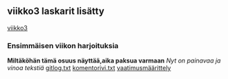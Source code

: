 
## viikko3 laskarit lisätty  
[viikko3](https://github.com/hoopledee/ot-harjoitustyo/tree/main/laskarit/viikko3)


### Ensimmäisen viikon harjoituksia
**Miltäköhän tämä osuus näyttää,aika paksua varmaan**
*Nyt on painavaa ja vinoa tekstiä*
[gitlog.txt](https://github.com/hoopledee/ot-harjoitustyo/blob/main/laskarit/viikko1/gitlog.txt)
[komentorivi.txt](https://github.com/hoopledee/ot-harjoitustyo/blob/main/laskarit/viikko1/komentorivi.txt)
[vaatimusmäärittely](https://github.com/hoopledee/ot-harjoitustyo/blob/main/Dokumentaatio/vaatimusmaarittely.md)